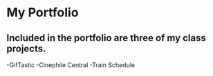 # My Portfolio

## Included in the portfolio are three of my class projects.
  -GifTastic
  -Cinephile Central
  -Train Schedule
